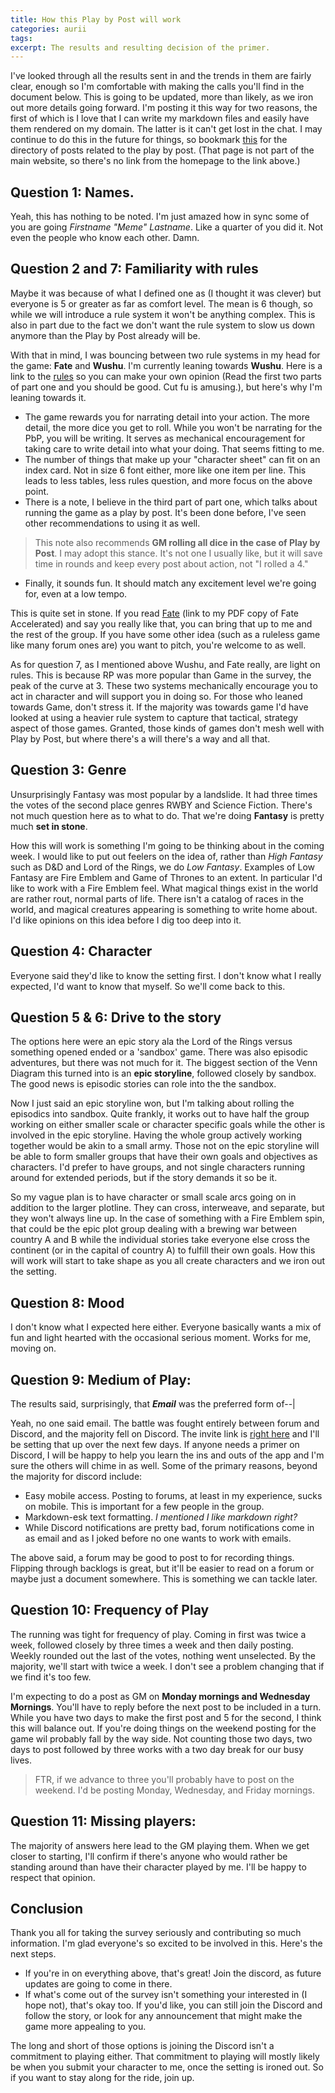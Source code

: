 ```yaml
---
title: How this Play by Post will work
categories: aurii
tags: 
excerpt: The results and resulting decision of the primer.
---
```


I've looked through all the results sent in and the trends in them are fairly clear, enough so I'm comfortable with making the calls you'll find in the document below. This is going to be updated, more than likely, as we iron out more details going forward. I'm posting it this way for two reasons, the first of which is I love that I can write my markdown files and easily have them rendered on my domain. The latter is it can't get lost in the chat. I may continue to do this in the future for things, so bookmark [this](thelittlethingswemiss.us/playbypost) for the directory of posts related to the play by post. (That page is not part of the main website, so there's no link from the homepage to the link above.)

## Question 1: Names.

Yeah, this has nothing to be noted. I'm just amazed how in sync some of you are going *Firstname "Meme" Lastname*. Like a quarter of you did it. Not even the people who know each other. Damn.

## Question 2 and 7: Familiarity with rules

Maybe it was because of what I defined one as (I thought it was clever) but everyone is 5 or greater as far as comfort level. The mean is 6 though, so while we will introduce a rule system it won't be anything complex. This is also in part due to the fact we don't want the rule system to slow us down anymore than the Play by Post already will be.

With that in mind, I was bouncing between two rule systems in my head for the game: **Fate** and **Wushu**. I'm currently leaning towards **Wushu**. Here is a link to the [rules](http://danielbayn.com/wushu/)  so you can make your own opinion (Read the first two parts of part one and you should be good. Cut fu is amusing.), but here's why I'm leaning towards it. 

* The game rewards you for narrating detail into your action. The more detail, the more dice you get to roll. While you won't be narrating for the PbP, you will be writing. It serves as mechanical encouragement for taking care to write detail into what your doing. That seems fitting to me.
* The number of things that make up your "character sheet" can fit on an index card. Not in size 6 font either, more like one item per line. This leads to less tables, less rules question, and more focus on the above point. 
* There is a note, I believe in the third part of part one, which talks about running the game as a play by post. It's been done before, I've seen other recommendations to using it as well. 
> This note also recommends **GM rolling all dice in the case of Play by Post**. I may adopt this stance. It's not one I usually like, but it will save time in rounds and keep every post about action, not "I rolled a 4."
* Finally, it sounds fun. It should match any excitement level we're going for, even at a low tempo.

This is quite set in stone. If you read [Fate](https://1drv.ms/b/s!ArFPHHkgdiQkhoIH6dHrxkISCF3I-w) (link to my PDF copy of Fate Accelerated) and say you really like that, you can bring that up to me and the rest of the group. If you have some other idea (such as a ruleless game like many forum ones are) you want to pitch, you're welcome to as well. 

As for question 7, as I mentioned above Wushu, and Fate really, are light on rules. This is because RP was more popular than Game in the survey, the peak of the curve at 3. These two systems mechanically encourage you to act in character and will support you in doing so. For those who leaned towards Game, don't stress it. If the majority was towards game I'd have looked at using a heavier rule system to capture that tactical, strategy aspect of those games. Granted, those kinds of games don't mesh well with Play by Post, but where there's a will there's a way and all that.

## Question 3: Genre

Unsurprisingly Fantasy was most popular by a landslide. It had three times the votes of the second place genres RWBY and Science Fiction. There's not much question here as to what to do. That we're doing **Fantasy** is pretty much **set in stone**. 

How this will work is something I'm going to be thinking about in the coming week. I would like to put out feelers on the idea of, rather than *High Fantasy* such as D&D and Lord of the Rings, we do *Low Fantasy*. Examples of Low Fantasy are Fire Emblem and Game of Thrones to an extent. In particular I'd like to work with a Fire Emblem feel. What magical things exist in the world are rather rout, normal parts of life. There isn't a catalog of races in the world, and magical creatures appearing is something to write home about. I'd like opinions on this idea before I dig too deep into it. 

## Question 4: Character

Everyone said they'd like to know the setting first. I don't know what I really expected, I'd want to know that myself. So we'll come back to this.

## Question 5 & 6: Drive to the story

The options here were an epic story ala the Lord of the Rings versus something opened ended or a 'sandbox' game. There was also episodic adventures, but there was not much for it. The biggest section of the Venn Diagram this turned into is an **epic storyline**, followed closely by sandbox. The good news is episodic stories can role into the the sandbox. 

Now I just said an epic storyline won, but I'm talking about rolling the episodics into sandbox. Quite frankly, it works out to have half the group working on either smaller scale or character specific goals while the other is involved in the epic storyline. Having the whole group actively working together would be akin to a small army. Those not on the epic storyline will be able to form smaller groups that have their own goals and objectives as characters. I'd prefer to have groups, and not single characters running around for extended periods, but if the story demands it so be it.

So my vague plan is to have character or small scale arcs going on in addition to the larger plotline. They can cross, interweave, and separate, but they won't always line up. In the case of something with a Fire Emblem spin, that could be the epic plot group dealing with a brewing war between country A and B while the individual stories take everyone else cross the continent (or in the capital of country A) to fulfill their own goals. How this will work will start to take shape as you all create characters and we iron out the setting. 

## Question 8: Mood

I don't know what I expected here either. Everyone basically wants a mix of fun and light hearted with the occasional serious moment. Works for me, moving on. 

## Question 9: Medium of Play:

The results said, surprisingly, that ***Email*** was the preferred form of--|

Yeah, no one said email. The battle was fought entirely between forum and Discord, and the majority fell on Discord. The invite link is [right here](https://discord.gg/uPUCUGn) and I'll be setting that up over the next few days. If anyone needs a primer on Discord, I will be happy to help you learn the ins and outs of the app and I'm sure the others will chime in as well. Some of the primary reasons, beyond the majority for discord include:
* Easy mobile access. Posting to forums, at least in my experience, sucks on mobile. This is important for a few people in the group.
* Markdown-esk text formatting. *I mentioned I like markdown right?*
* While Discord notifications are pretty bad, forum notifications come in as email and as I joked before no one wants to work with emails. 

The above said, a forum may be good to post to for recording things. Flipping through backlogs is great, but it'll be easier to read on a forum or maybe just a document somewhere. This is something we can tackle later.

## Question 10: Frequency of Play

The running was tight for frequency of play. Coming in first was twice a week, followed closely by three times a week and then daily posting. Weekly rounded out the last of the votes, nothing went unselected. By the majority, we'll start with twice a week. I don't see a problem changing that if we find it's too few. 

I'm expecting to do a post as GM on **Monday mornings and Wednesday Mornings**. You'll have to reply before the next post to be included in a turn. While you have two days to make the first post and 5 for the second, I think this will balance out. If you're doing things on the weekend posting for the game wil probably fall by the way side. Not counting those two days, two days to post followed by three works with a two day break for our busy lives.
> FTR, if we advance to three you'll probably have to post on the weekend. I'd be posting Monday, Wednesday, and Friday mornings. 

## Question 11: Missing players:

The majority of answers here lead to the GM playing them. When we get closer to starting, I'll confirm if there's anyone who would rather be standing around than have their character played by me. I'll be happy to respect that opinion.

## Conclusion

Thank you all for taking the survey seriously and contributing so much information. I'm glad everyone's so excited to be involved in this. Here's the next steps.
* If you're in on everything above, that's great! Join the discord, as future updates are going to come in there. 
* If what's come out of the survey isn't something your interested in (I hope not), that's okay too. If you'd like, you can still join the Discord and follow the story, or look for any announcement that might make the game more appealing to you.

The long and short of those options is joining the Discord isn't a commitment to playing either. That commitment to playing will mostly likely be when you submit your character to me, once the setting is ironed out. So if you want to stay along for the ride, join up. 